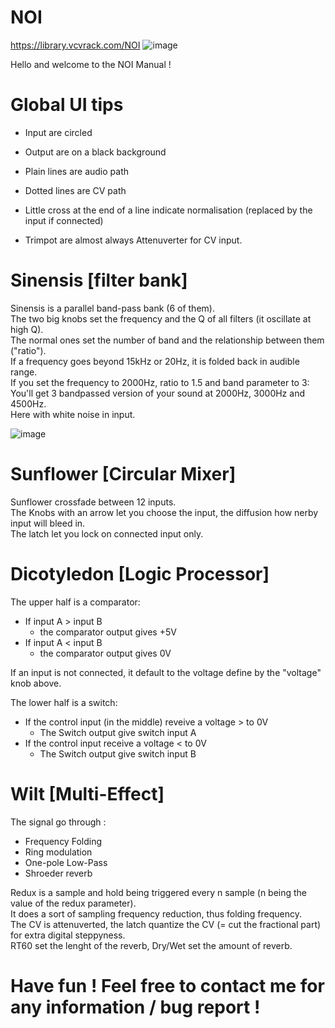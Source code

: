 # NOI
https://library.vcvrack.com/NOI
![image](https://user-images.githubusercontent.com/117636251/212931347-b2e9488a-155e-402e-83d6-5c625266b8df.png)

Hello and welcome to the NOI Manual !

# Global UI tips
- Input are circled

- Output are on a black background

- Plain lines are audio path

- Dotted lines are CV path

- Little cross at the end of a line indicate normalisation (replaced by the input if connected)

- Trimpot are almost always Attenuverter for CV input.

# Sinensis [filter bank]

Sinensis is a parallel band-pass bank (6 of them).<br>
The two big knobs set the frequency and the Q of all filters (it oscillate at high Q).<br>
The normal ones set the number of band and the relationship between them ("ratio").<br>
If a frequency goes beyond 15kHz or 20Hz, it is folded back in audible range.<br>
If you set the frequency to 2000Hz, ratio to 1.5 and band parameter to 3:<br>
You'll get 3 bandpassed version of your sound at 2000Hz, 3000Hz and 4500Hz.<br>
Here with white noise in input.<br>

![image](https://user-images.githubusercontent.com/117636251/212921153-b8240dd6-806a-485d-9e3d-f4fb1ce3b8fb.png)


# Sunflower [Circular Mixer]
Sunflower crossfade between 12 inputs.<br>
The Knobs with an arrow let you choose the input, the diffusion how nerby input will bleed in.<br>
The latch let you lock on connected input only.<br>

# Dicotyledon [Logic Processor]
The upper half is a comparator: <br>
- If input A > input B
  - the comparator output gives +5V
- If input A < input B
  - the comparator output gives 0V
  
If an input is not connected, it default to the voltage define by the "voltage" knob above.
<br>

The lower half is a switch:<br>
- If the control input (in the middle) reveive a voltage > to 0V <br>
  - The Switch output give switch input A <br>
- If the control input receive a voltage < to 0V <br>
  - The Switch output give switch input B


# Wilt [Multi-Effect]
The signal go through :
- Frequency Folding
- Ring modulation 
- One-pole Low-Pass
- Shroeder reverb

Redux is a sample and hold being triggered every n sample (n being the value of the redux parameter). <br>
It does a sort of sampling frequency reduction, thus folding frequency. <br>
The CV is attenuverted, the latch quantize the CV (= cut the fractional part) for extra digital steppyness. <br>
RT60 set the lenght of the reverb, Dry/Wet set the amount of reverb. <br>

# Have fun ! Feel free to contact me for any information / bug report !
